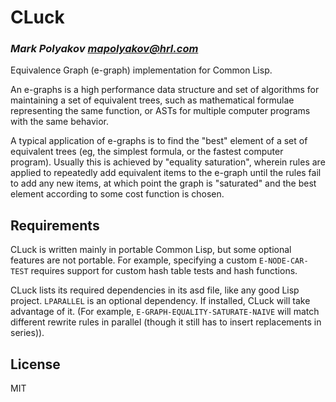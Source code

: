 # CLuck
### _Mark Polyakov <mapolyakov@hrl.com>_

Equivalence Graph (e-graph) implementation for Common Lisp.

An e-graphs is a high performance data structure and set of algorithms for maintaining a set of
equivalent trees, such as mathematical formulae representing the same function, or ASTs for multiple
computer programs with the same behavior.

A typical application of e-graphs is to find the "best" element of a set of equivalent trees (eg,
the simplest formula, or the fastest computer program). Usually this is achieved by "equality
saturation", wherein rules are applied to repeatedly add equivalent items to the e-graph until the
rules fail to add any new items, at which point the graph is "saturated" and the best element
according to some cost function is chosen.

## Requirements

CLuck is written mainly in portable Common Lisp, but some optional features are not portable. For
example, specifying a custom `E-NODE-CAR-TEST` requires support for custom hash table tests and hash functions.

CLuck lists its required dependencies in its asd file, like any good Lisp project. `LPARALLEL` is an
optional dependency. If installed, CLuck will take advantage of it. (For example,
`E-GRAPH-EQUALITY-SATURATE-NAIVE` will match different rewrite rules in parallel (though it still
has to insert replacements in series)).

## License

MIT

